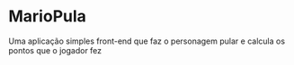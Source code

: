 # MarioPula
Uma aplicação simples front-end que faz o personagem pular e calcula os pontos que o jogador fez
